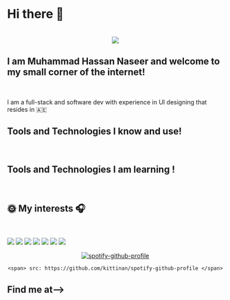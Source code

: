 
<!--
# Hi there 👋 This is Muhammad Hassan Naseer and welcome to my small corner of the internet! 

I am a recent graduate residing
-->

<body>
  

  <h1>Hi there 👋 </h1>
  <br/>
  
  <div align = "center">
    <img src="https://i.pinimg.com/originals/e8/46/14/e84614ae6f0b610fd3ce787b92963415.gif" >
  </div>
  
  
  <h2>I am Muhammad Hassan Naseer and welcome to my small corner of the internet! </h2>
  <br/>
  <p>
  I am a full-stack and software dev with experience in UI designing that resides in 🇦🇪
  </p>

  <h2>Tools and Technologies I know and use! </h2>
  <br/>
  
  <h2>Tools and Technologies I am learning ! </h2>
  <br/>
  
  <h2>🌞 My interests 🎧 </h2>
  <br/>
  <p>
  <img src="https://img.shields.io/static/v1?label=&message=anime&color=#5A2E98&style=for-the-badge"> <img src="https://img.shields.io/static/v1?label=&message=manga&color=#1D75DE&style=for-the-badge"> <img src="https://img.shields.io/static/v1?label=&message=kdrama&color=blue&style=for-the-badge"> <img src="https://img.shields.io/static/v1?label=&message=music&color=#1ED760&style=for-the-badge"> <img src="https://img.shields.io/static/v1?label=&message=tech&color=blue&style=for-the-badge"> <img src="https://img.shields.io/static/v1?label=&message=pc/mobile-games&color=blue&style=for-the-badge"> <img src="https://img.shields.io/static/v1?label=&message=tv-shows-and-movies&color=#E50914&style=for-the-badge">
  </p>
  <div align="center">
    
 [![spotify-github-profile](https://spotify-github-profile.vercel.app/api/view?uid=21lqpttoshv5hlgkw5kbflrnq&cover_image=true&theme=default)](https://spotify-github-profile.vercel.app/api/view?uid=21lqpttoshv5hlgkw5kbflrnq&redirect=true)
  
    
    
    <span> src: https://github.com/kittinan/spotify-github-profile </span>
  </div>
  
  <h2>Find me at--> </h2>
  <br/>
</body>
<!--
**Loner291999/Loner291999** is a ✨ _special_ ✨ repository because its `README.md` (this file) appears on your GitHub profile.

Here are some ideas to get you started:

- 🔭 I’m currently working on ...
- 🌱 I’m currently learning ...
- 👯 I’m looking to collaborate on ...
- 🤔 I’m looking for help with ...
- 💬 Ask me about ...
- 📫 How to reach me: ...
- 😄 Pronouns: ...
- ⚡ Fun fact: ...
-->
